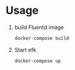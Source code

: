 # Usage
1. build Fluentd image
    ```bash
    docker-compose build
    ```

1. Start efk    
    ```bash
    docker-compose up
    ```
